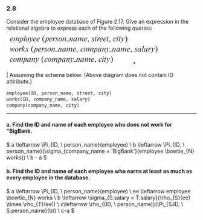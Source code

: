 ### 2.8

Consider the employee database of Figure 2.17. Give an expression in the relational algebra to express each of the following queries:
![alt text](image-1.png)


| Assuming the schema below. (Above diagram does not contain ID attiribute.)
```
employee(ID, person_name, street, city)
works(ID, company_name, salary)
company(company_name, city)
```

---

#### a. Find the ID and name of each employee who does not work for "BigBank.
$
a \leftarrow \Pi_{ID, \ person\_name}(employee) \\
b \leftarrow \Pi_{ID, \ person\_name}(\sigma_{company\_name = 'BigBank'}(employee \bowtie_{N} works)) \\
b - a
$

#### b. Find the ID and name of each employee who earns at least as much as every employee in the database.

$
a \leftarrow \Pi_{ID, \ person\_name}(employee) \\
ee \leftarrow employee \bowtie_{N} works \\
b \leftarrow \sigma_{S.salary < T.salary}(\rho_{S}(ee) \times \rho_{T}(ee)) \\
c\leftarrow \rho_{(ID, \ person\_name)}(\Pi_{S.ID, \ S.person\_name}(b)) \\
c-a
$